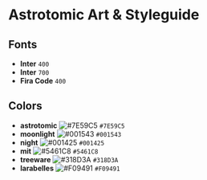 # Astrotomic Art & Styleguide

## Fonts

- **Inter** `400`
- **Inter** `700`
- **Fira Code** `400`

## Colors

- **astrotomic** ![#7E59C5](https://via.placeholder.com/15/7E59C5/000000?text=+) `#7E59C5`
- **moonlight** ![#001543](https://via.placeholder.com/15/001543/000000?text=+) `#001543`
- **night** ![#001425](https://via.placeholder.com/15/001425/000000?text=+) `#001425`
- **mit** ![#5461C8](https://via.placeholder.com/15/5461C8/000000?text=+) `#5461C8`
- **treeware** ![#318D3A](https://via.placeholder.com/15/318D3A/000000?text=+) `#318D3A`
- **larabelles** ![#F09491](https://via.placeholder.com/15/F09491/000000?text=+) `#F09491`

